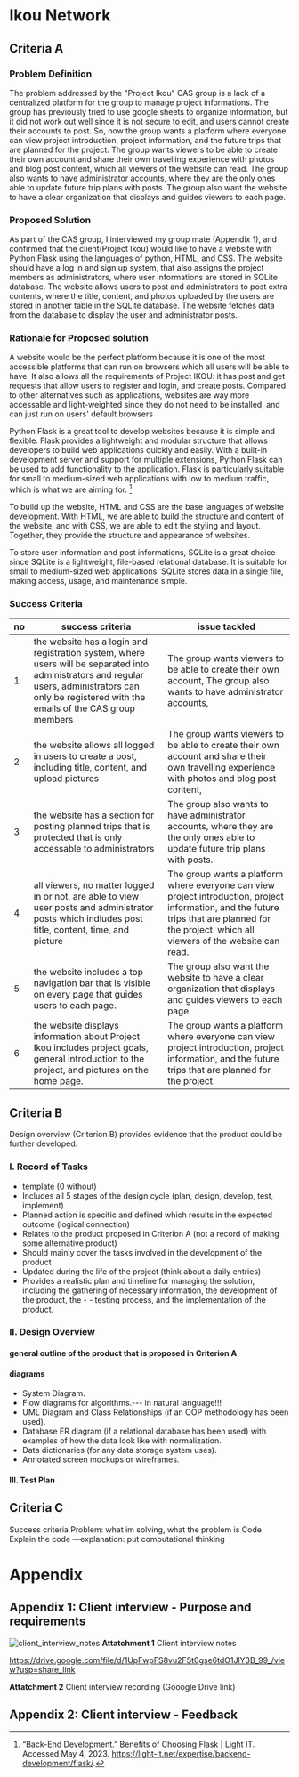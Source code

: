 # Ikou Network

## Criteria A

### Problem Definition
The problem addressed by the "Project Ikou" CAS group is a lack of a centralized platform for the group to manage project informations. The group has previously tried to use google sheets to organize information, but it did not work out well since it is not secure to edit, and users cannot create their accounts to post. So, now the group wants a platform where everyone can view project introduction, project information, and the future trips that are planned for the project. The group wants viewers to be able to create their own account and share their own travelling experience with photos and blog post content, which all viewers of the website can read. The group also wants to have administrator accounts, where they are the only ones able to update future trip plans with posts. The group also want the website to have a clear organization that displays and guides viewers to each page. 

### Proposed Solution
As part of the CAS group, I interviewed my group mate (Appendix 1), and confirmed that the client(Project Ikou) would like to have a website with Python Flask using the languages of python, HTML, and CSS. The website should have a log in and sign up system, that also assigns the project members as administrators, where user informations are stored in SQLite database. The website allows users to post and administrators to post extra contents, where the title, content, and photos uploaded by the users are stored in another table in the SQLite database. The website fetches data from the database to display the user and administrator posts.


### Rationale for Proposed solution
A website would be the perfect platform because it is one of the most accessible platforms that can run on browsers which all users will be able to have. It also allows all the requirements of Project IKOU: it has post and get requests that allow users to register and login, and create posts. Compared to other alternatives such as applications, websites are way more accessable and light-weighted since they do not need to be installed, and can just run on users' default browsers

Python Flask is a great tool to develop websites because it is simple and flexible. Flask provides a lightweight and modular structure that allows developers to build web applications quickly and easily. With a built-in development server and support for multiple extensions, Python Flask can be used to add functionality to the application. Flask is particularly suitable for small to medium-sized web applications with low to medium traffic, which is what we are aiming for. [^1]


To build up the website, HTML and CSS are the base languages of website development. With HTML, we are able to build the structure and content of the website, and with CSS, we are able to edit the styling and layout. Together, they provide the structure and appearance of websites.

To store user information and post informations, SQLite is a great choice since SQLite is a lightweight, file-based relational database. It is suitable for small to medium-sized web applications. SQLite stores data in a single file, making access, usage, and maintenance simple.

### Success Criteria

| no | success criteria                                                                                                                                                                                     | issue tackled                                                                                                                                                                                    |
|----|------------------------------------------------------------------------------------------------------------------------------------------------------------------------------------------------------|--------------------------------------------------------------------------------------------------------------------------------------------------------------------------------------------------|
|  1 | the website has a login and registration system, where users will be separated into administrators and regular users, administrators can only be registered with the emails of the CAS group members | The group wants viewers to be able to create their own account, The group also wants to have administrator accounts,                                                                             |
|  2 | the website allows all logged in users to create a post, including title, content, and upload pictures                                                                                               | The group wants viewers to be able to create their own account and share their own travelling experience with photos and blog post content,                                                      |
|  3 | the website has a section for posting planned trips that is protected that is only accessable to administrators                                                                                      | The group also wants to have administrator accounts, where they are the only ones able to update future trip plans with posts.                                                                   |
|  4 | all viewers, no matter logged in or not, are able to view user posts and administrator posts which indludes post title, content, time, and picture                                                   | The group wants a platform where everyone can view project introduction, project information, and the future trips that are planned for the project.  which all viewers of the website can read. |
|  5 | the website includes a top navigation bar that is visible on every page that guides users to each page.                                                                                              | The group also want the website to have a clear organization that displays and guides viewers to each page.                                                                                      |
|  6 | the website displays information about Project Ikou includes project goals, general introduction to the project, and pictures on the home page.                                                      | The group wants a platform where everyone can view project introduction, project information, and the future trips that are planned for the project.                                             |

## Criteria B

Design overview (Criterion B) provides evidence that the product could be further developed.

### I. Record of Tasks
- template (0 without)
- Includes all 5 stages of the design cycle (plan, design, develop, test, implement)
- Planned action is specific and defined which results in the expected outcome (logical connection)
- Relates to the product proposed in Criterion A (not a record of making some alternative product)
- Should mainly cover the tasks involved in the development of the product
- Updated during the life of the project (think about a daily entries)
- Provides a realistic plan and timeline for managing the solution, including the gathering of necessary information, the development of the product, the - - testing process, and the implementation of the product.

### II. Design Overview

#### general outline of the product that is proposed in Criterion A
#### diagrams
- System Diagram.
- Flow diagrams for algorithms.--- in natural language!!!
- UML Diagram and Class Relationships (if an OOP methodology has been used).
- Database ER diagram (if a relational database has been used) with examples of how the data look like with normalization.
- Data dictionaries (for any data storage system uses).
- Annotated screen mockups or wireframes.


#### III. Test Plan


## Criteria C

Success criteria 
Problem: what im solving, what the problem is 
Code 
Explain the code —explanation: put computational thinking 

# Appendix

## Appendix 1: Client interview - Purpose and requirements
![client_interview_notes](https://user-images.githubusercontent.com/100017195/236198304-4cd2324d-17b8-46e5-abe6-c01ac45dd770.jpeg)
**Attatchment 1** Client interview notes

https://drive.google.com/file/d/1UpFwpFS8vu2FSt0gse6tdO1JlY3B_99_/view?usp=share_link

**Attatchment 2** Client interview recording (Gooogle Drive link)

## Appendix 2: Client interview - Feedback 


[^1]: “Back-End Development.” Benefits of Choosing Flask | Light IT. Accessed May 4, 2023. https://light-it.net/expertise/backend-development/flask/. 
